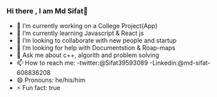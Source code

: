 ### Hi there , I am Md Sifat👋

- 🔭 I’m currently working on a College Project(App)
- 🌱 I’m currently learning Javascript & React js
- 👯 I’m looking to collaborate with new people and startup
- 🤔 I’m looking for help with Documentstion & Roap-maps
- 💬 Ask me about c++, algorith and problem solving
- 📫 How to reach me:
                  -twitter:@Sifat39593089
                  -Linkedin:@md-sifat-608836208
- 😄 Pronouns: he/his/him
- ⚡ Fun fact: true
